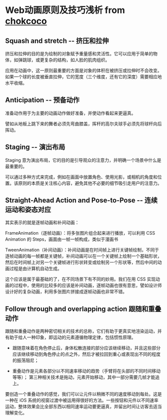 #  Web动画原则及技巧浅析 from  [chokcoco](https://github.com/chokcoco/iCSS/issues/121)

## Squash and stretch -- 挤压和拉伸

挤压和拉伸的目的是为绘制的对象赋予重量感和灵活性。它可以应用于简单的物体，如弹跳球，或更复杂的结构，如人脸的肌肉组织。

应用在动画中，这一原则最重要的方面是对象的体积在被挤压或拉伸时不会改变。如果一个球的长度被垂直拉伸，它的宽度（三个维度，还有它的深度）需要相应地水平收缩。

## Anticipation -- 预备动作

准备动作用于为主要的动画动作做好准备，并使动作看起来更逼真。

譬如从地板上跳下来的舞者必须先弯曲膝盖，挥杆的高尔夫球手必须先将球杆向后挥动。

## Staging -- 演出布局

Staging 意为演出布局，它的目的是引导观众的注意力，并明确一个场景中什么是最重要的。

可以通过多种方式来完成，例如在画面中放置角色、使用光影，或相机的角度和位置。该原则的本质是关注核心内容，避免其他不必要的细节吸引走用户的注意力。

## Straight-Ahead Action and Pose-to-Pose -- 连续运动和姿态对应

其实表示的就是逐帧动画和补间动画：

FrameAnimation（逐帧动画）：将多张图片组合起来进行播放，可以利用 CSS Animation 的 Steps，画面由一帧一帧构成，类似于漫画书

TweenAnimation（补间动画）：补间动画是在时间帧上进行关键帧绘制，不同于逐帧动画的每一帧都是关键帧，补间动画可以在一个关键帧上绘制一个基础形状，然后在时间帧上对另一个关键帧进行形状转变或绘制另一个形状等，然后中间的动画过程是由计算机自动生成。

这个应该是属于最基础的了，在不同场景下有不同的妙用。我们在用 CSS 实现动画的过程中，使用的比较多的应该是补间动画，逐帧动画也很有意思，譬如设计师设计好的复杂动画，利用多张图片拼接成逐帧动画也非常不错。

## Follow through and overlapping action 跟随和重叠动作

跟随和重叠动作是两种密切相关的技术的总称，它们有助于更真实地渲染运动，并有助于给人一种印象，即运动的元素遵循物理定律，包括惯性原理。

- 跟随意味着在角色停止后，身体松散连接的部分应该继续移动，并且这些部分应该继续移动到角色停止的点之外，然后才被拉回到重心或表现出不同的程度的振荡阻尼；

- 重叠动作是元素各部分以不同速率移动的趋势（手臂将在头部的不同时间移动等等）；
第三种相关技术是拖动，元素开始移动，其中一部分需要几帧才能追上。

要创造一个重叠动作的感觉，我们可以让元件以稍微不同的速度移动到每处。这是一种在 iOS 系统的视窗过渡中被运用得很好的方法。一些按钮和元件以不同速率运动，整体效果会比全部东西以相同速率运动要更逼真，并留出时间让访客去适当理解变化。
